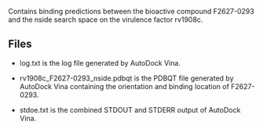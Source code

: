 Contains binding predictions between the bioactive compound F2627-0293 and the nside search space on the virulence factor rv1908c.

## Files

- log.txt is the log file generated by AutoDock Vina.

- rv1908c_F2627-0293_nside.pdbqt is the PDBQT file generated by AutoDock Vina containing the orientation and binding location of F2627-0293.

- stdoe.txt is the combined STDOUT and STDERR output of AutoDock Vina.

